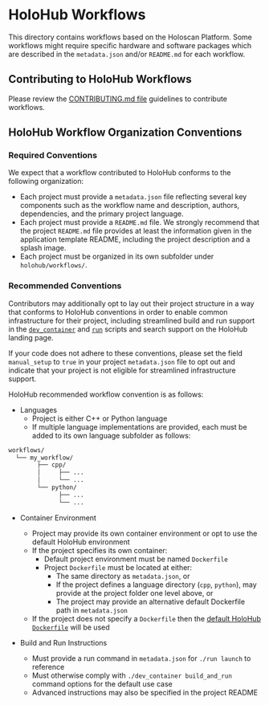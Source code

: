 # HoloHub Workflows

This directory contains workflows based on the Holoscan Platform.
Some workflows might require specific hardware and software packages which are described in the `metadata.json` and/or `README.md` for each workflow.

## Contributing to HoloHub Workflows

Please review the [CONTRIBUTING.md file](https://github.com/nvidia-holoscan/holohub/blob/main/CONTRIBUTING.md) guidelines to contribute workflows.

## HoloHub Workflow Organization Conventions

### Required Conventions

We expect that a workflow contributed to HoloHub conforms to the following organization:

- Each project must provide a `metadata.json` file reflecting several key components such as the workflow name and description, authors, dependencies, and the primary project language.
- Each project must provide a `README.md` file. We strongly recommend that the project `README.md` file provides at least the information given in the application template README, including the project description and a splash image.
- Each project must be organized in its own subfolder under `holohub/workflows/`.

### Recommended Conventions

Contributors may additionally opt to lay out their project structure in a way that conforms to HoloHub conventions in order to enable common infrastructure for their project, including streamlined build and run support in the [`dev_container`](../dev_container) and [`run`](../run) scripts and search support on the HoloHub landing page.

If your code does not adhere to these conventions, please set the field `manual_setup` to `true` in your project `metadata.json` file to opt out and indicate that your project is not eligible for streamlined infrastructure support.

HoloHub recommended workflow convention is as follows:

- Languages
  - Project is either C++ or Python language
  - If multiple language implementations are provided, each must be added to its own language subfolder as follows:

```bash
workflows/
  └── my_workflow/
        ├── cpp/
        │     ├── ...
        │     └── ...
        └── python/
              ├── ...
              └── ...
```

- Container Environment
  - Project may provide its own container environment or opt to use the default HoloHub environment
  - If the project specifies its own container:
    - Default project environment must be named `Dockerfile`
    - Project `Dockerfile` must be located at either:
      - The same directory as `metadata.json`, or
      - If the project defines a language directory (`cpp`, `python`), may provide at the project folder one level above, or
      - The project may provide an alternative default Dockerfile path in `metadata.json`
  - If the project does not specify a `Dockerfile` then the [default HoloHub `Dockerfile`](../Dockerfile) will be used

- Build and Run Instructions
  - Must provide a run command in `metadata.json` for `./run launch` to reference
  - Must otherwise comply with `./dev_container build_and_run` command options for the default use case
  - Advanced instructions may also be specified in the project README

